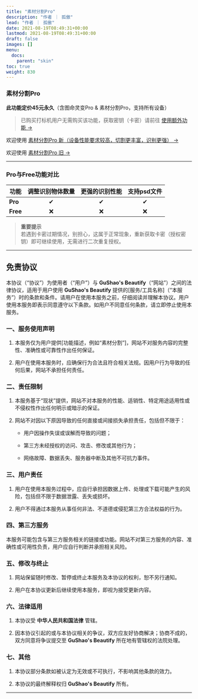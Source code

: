 ```yaml
---
title: "素材分割Pro"
description: "作者 ｜ 孤傲"
lead: "作者 ｜ 孤傲"
date: 2021-08-19T08:49:31+00:00
lastmod: 2021-08-19T08:49:31+00:00
draft: false
images: []
menu:
  docs:
    parent: "skin"
toc: true
weight: 830
---
```


### 素材分割Pro  

**此功能定价45元永久**（含图命灵变Pro & 素材分割Pro，支持所有设备）  

> 已购买打标机用户无需购买该功能，获取密钥（卡密）请前往 [使用额外功能 →](/docs/mark_user/General/useextraservice/)

欢迎使用 [素材分割Pro 新（设备性能要求较高，切割更丰富，识别更强） →](/docs/extra_service/skin/PicPartPro/)

欢迎使用 [素材分割Pro 旧 →](/docs/extra_service/skin/PicPartProOld/)

---

### Pro与Free功能对比  

| 功能         | 调整识别物体数量 | 更强的识别性能 | 支持psd文件 |
|--------------|:---------------:|:-------------:|:----------:|
| **Pro**      |       ✔         |       ✔       |     ✔      |
| **Free**     |       ❌         |       ❌       |     ❌      |

> **重要提示**  
> 若遇到卡密过期情况，别担心，这属于正常现象，重新获取卡密（授权密钥）即可继续使用，无需进行二次重复授权。

---

## 免责协议  

本协议（“协议”）为使用者（“用户”）与 **GuShao's Beautify**（“网站”）之间的法律协议，适用于用户使用 **GuShao's Beautify** 提供的[服务/工具名称]（“本服务”）时的条款和条件。请用户在使用本服务之前，仔细阅读并理解本协议。用户使用本服务即表示同意遵守以下条款。如用户不同意任何条款，请立即停止使用本服务。

### 一、服务使用声明  

1. 本服务仅为用户提供[功能描述，例如“素材分割”]，网站不对服务内容的完整性、准确性或可靠性作出任何保证。  

2. 用户在使用本服务时，应确保行为合法且符合相关法规。因用户行为导致的任何后果，网站不承担任何责任。  

### 二、责任限制  

1. 本服务基于“现状”提供，网站不对本服务的性能、适销性、特定用途适用性或不侵权性作出任何明示或暗示的保证。  

2. 网站不对因以下原因导致的任何直接或间接损失承担责任，包括但不限于：  

   - 用户因操作失误或误解而导致的问题；  

   - 第三方未经授权的访问、攻击、修改或其他行为；  

   - 网络故障、数据丢失、服务器中断及其他不可抗力事件。  

### 三、用户责任  

1. 用户在使用本服务过程中，应自行承担因数据上传、处理或下载可能产生的风险，包括但不限于数据泄露、丢失或损坏。

2. 用户不得通过本服务从事任何非法、不道德或侵犯第三方合法权益的行为。  

### 四、第三方服务  

本服务可能包含与第三方服务相关的链接或功能。网站不对第三方服务的内容、准确性或可用性负责，用户应自行判断并承担相关风险。  

### 五、修改与终止  

1. 网站保留随时修改、暂停或终止本服务及本协议的权利，恕不另行通知。  

2. 用户在本协议更新后继续使用本服务，即视为接受更新内容。  

### 六、法律适用  

1. 本协议受 **中华人民共和国法律** 管辖。  

2. 因本协议引起的或与本协议相关的争议，双方应友好协商解决；协商不成的，双方同意将争议提交至 **GuShao's Beautify** 所在地有管辖权的法院处理。  

### 七、其他  

1. 本协议部分条款如被认定为无效或不可执行，不影响其他条款的效力。

2. 本协议的最终解释权归 **GuShao's Beautify** 所有。  

---
